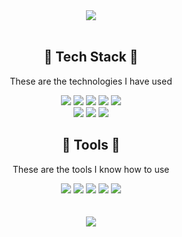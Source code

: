 <div align="center">
  <img src="https://capsule-render.vercel.app/api?type=Waving&color=bfdd7d&height=230&text=Hello%20World!&fontSize=40&animation=twinkling&fontColor=ffffff&section=header" />
  <br/>
  <br/>
</div>



<div align="center">
  <h2>🌴 Tech Stack 🌴</h2>
  <p>These are the technologies I have used</p>
  <img src="https://img.shields.io/badge/Java-c24636?style=flat&logo=java&logoColor=white"/>
  <img src="https://img.shields.io/badge/React-1D99F3?style=flat&logo=react&logoColor=white"/>
  <img src="https://img.shields.io/badge/HTML-E34F26?style=flat&logo=html5&logoColor=white"/>
  <img src="https://img.shields.io/badge/CSS-1572B6?style=flat&logo=css3&logoColor=white"/>
  <img src="https://img.shields.io/badge/javaScript-FF9E0F?style=flat&logo=javascript&logoColor=white"/>
</div>

<div align="center">
  <img src="https://img.shields.io/badge/Springboot-6DB33F?style=flat&logo=springboot&logoColor=white"/>
  <img src="https://img.shields.io/badge/Mysql-4479A1?style=flat&logo=mysql&logoColor=white"/>
  <img src="https://img.shields.io/badge/Oracle-F80000?style=flat&logo=oracle&logoColor=white"/>
</div>

<div align="center">
  <h2>🌵 Tools 🌵</h2>
  <p>These are the tools I know how to use</p>
  <img src="https://img.shields.io/badge/Visual%20Studio%20Code-007ACC?style=flat&logo=visualstudiocode&logoColor=white"/>
  <img src="https://img.shields.io/badge/Android%20Studio-3DDC84?style=flat&logo=androidstudio&logoColor=white"/>
  <img src="https://img.shields.io/badge/IntelliJ-9999FF?style=flat&logo=intellijidea&logoColor=white"/>
  <img src="https://img.shields.io/badge/Eclipse%20IDE-2C2255?style=flat&logo=eclipseide&logoColor=white"/>
  <img src="https://img.shields.io/badge/Postman-FF6C37?style=flat&logo=postman&logoColor=white"/>
</div>


<div align="center">
  <br/>
  <br/>
  <img src="https://capsule-render.vercel.app/api?type=Waving&color=bfdd7d&height=200&section=footer" />
</div>
